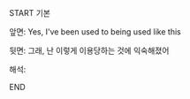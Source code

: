 START
기본

앞면:
Yes, I've been used to being used like this


뒷면:
그래, 난 이렇게 이용당하는 것에 익숙해졌어


해석:

<!--ID: 1739329484756-->
END